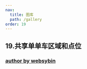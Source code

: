 ```yaml
---
nav:
  title: 图库
  path: /gallery
order: 19
---
```


## 19.共享单单车区域和点位

### [author by websybin](https://github.com/websybin)

<code src= './shareBike.tsx'>
